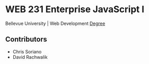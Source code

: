 # WEB 231 Enterprise JavaScript I
Bellevue University | Web Development [Degree](http://www.bellevue.edu/degrees/bachelor/web-development-bs/ "Designed by developers for developers.")

## Contributors
* Chris Soriano
* David Rachwalik
